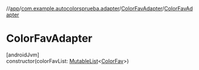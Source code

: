 //[app](../../../index.md)/[com.example.autocolorsprueba.adapter](../index.md)/[ColorFavAdapter](index.md)/[ColorFavAdapter](-color-fav-adapter.md)

# ColorFavAdapter

[androidJvm]\
constructor(colorFavList: [MutableList](https://kotlinlang.org/api/latest/jvm/stdlib/kotlin.collections/-mutable-list/index.html)&lt;[ColorFav](../../com.example.autocolorsprueba.model.entity/-color-fav/index.md)&gt;)
